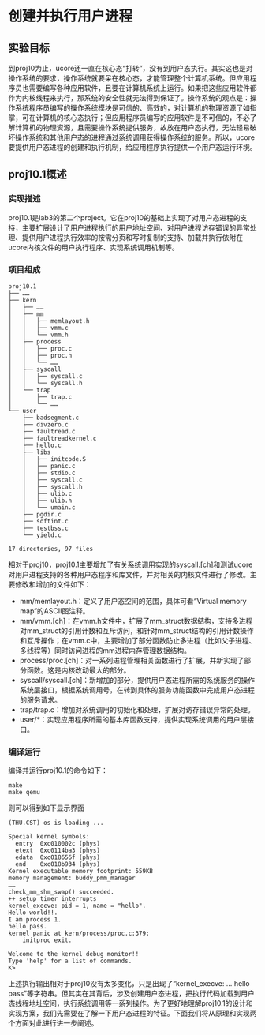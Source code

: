 # 创建并执行用户进程

## 实验目标

到proj10为止，ucore还一直在核心态“打转”，没有到用户态执行。其实这也是对操作系统的要求，操作系统就要呆在核心态，才能管理整个计算机系统。但应用程序员也需要编写各种应用软件，且要在计算机系统上运行。如果把这些应用软件都作为内核线程来执行，那系统的安全性就无法得到保证了。操作系统的观点是：操作系统程序员编写的操作系统模块是可信的、高效的，对计算机的物理资源了如指掌，可在计算机的核心态执行；但应用程序员编写的应用软件是不可信的，不必了解计算机的物理资源，且需要操作系统提供服务，故放在用户态执行，无法轻易破坏操作系统和其他用户态的进程通过系统调用获得操作系统的服务。所以，ucore要提供用户态进程的创建和执行机制，给应用程序执行提供一个用户态运行环境。

## proj10.1概述

### 实现描述

proj10.1是lab3的第二个project。它在proj10的基础上实现了对用户态进程的支持，主要扩展设计了用户进程执行的用户地址空间、对用户进程访存错误的异常处理、提供用户进程执行效率的按需分页和写时复制的支持、加载并执行依附在ucore内核文件的用户执行程序、实现系统调用机制等。

### 项目组成

    proj10.1
    ├── ……
    ├── kern
    │   ├── ……
    │   ├── mm
    │   │   ├── memlayout.h
    │   │   ├── vmm.c
    │   │   └── vmm.h
    │   ├── process
    │   │   ├── proc.c
    │   │   ├── proc.h
    │   │   └── ……
    │   ├── syscall
    │   │   ├── syscall.c
    │   │   └── syscall.h
    │   └── trap
    │       ├── trap.c
    │       └── ……
    └── user
        ├── badsegment.c
        ├── divzero.c
        ├── faultread.c
        ├── faultreadkernel.c
        ├── hello.c
        ├── libs
        │   ├── initcode.S
        │   ├── panic.c
        │   ├── stdio.c
        │   ├── syscall.c
        │   ├── syscall.h
        │   ├── ulib.c
        │   ├── ulib.h
        │   └── umain.c
        ├── pgdir.c
        ├── softint.c
        ├── testbss.c
        └── yield.c

	17 directories, 97 files
    
相对于proj10，proj10.1主要增加了有关系统调用实现的syscall.[ch]和测试ucore对用户进程支持的各种用户态程序和库文件，并对相关的内核文件进行了修改。主要修改和增加的文件如下：

- mm/memlayout.h：定义了用户态空间的范围，具体可看“Virtual memory map”的ASCII图注释。
- mm/vmm.[ch]：在vmm.h文件中，扩展了mm_struct数据结构，支持多进程对mm_struct的引用计数和互斥访问，和针对mm_struct结构的引用计数操作和互斥操作；在vmm.c中，主要增加了部分函数防止多进程（比如父子进程、多线程等）同时访问进程的mm进程内存管理数据结构。
- process/proc.[ch]：对一系列进程管理相关函数进行了扩展，并新实现了部分函数。这是内核改动最大的部分。
- syscall/syscall.[ch]：新增加的部分，提供用户态进程所需的系统服务的操作系统层接口，根据系统调用号，在转到具体的服务功能函数中完成用户态进程的服务请求。
- trap/trap.c：增加对系统调用的初始化和处理，扩展对访存错误异常的处理。
- user/*：实现应用程序所需的基本库函数支持，提供实现系统调用的用户层接口。

### 编译运行

编译并运行proj10.1的命令如下：

    make
    make qemu
  
则可以得到如下显示界面

    (THU.CST) os is loading ...

    Special kernel symbols:
      entry  0xc010002c (phys)
      etext  0xc0114ba3 (phys)
      edata  0xc018656f (phys)
      end    0xc018b934 (phys)
    Kernel executable memory footprint: 559KB
    memory management: buddy_pmm_manager
    ……
    check_mm_shm_swap() succeeded.
    ++ setup timer interrupts
    kernel_execve: pid = 1, name = "hello".
    Hello world!!.
    I am process 1.
    hello pass.
    kernel panic at kern/process/proc.c:379:
        initproc exit.

    Welcome to the kernel debug monitor!!
    Type 'help' for a list of commands.
    K>

上述执行输出相对于proj10没有太多变化，只是出现了“kernel_execve: … hello pass”等字符串。但其实在其背后，涉及创建用户态进程，把执行代码加载到用户态线程地址空间，执行系统调用等一系列操作。为了更好地理解proj10.1的设计和实现方案，我们先需要在了解一下用户态进程的特征。下面我们将从原理和实现两个方面对此进行进一步阐述。
